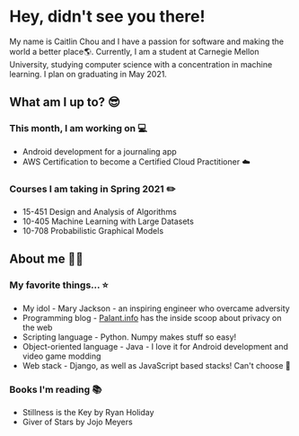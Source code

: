 # Hey, didn't see you there!

My name is Caitlin Chou and I have a passion for software and making the world a better place🌎.
Currently, I am a student at Carnegie Mellon University, studying computer science with a concentration in machine learning.
I plan on graduating in May 2021.

## What am I up to? 😎

### This month, I am working on 💻
* Android development for a journaling app
* AWS Certification to become a Certified Cloud Practitioner ☁️

### Courses I am taking in Spring 2021 ✏️
* 15-451 Design and Analysis of Algorithms
* 10-405 Machine Learning with Large Datasets
* 10-708 Probabilistic Graphical Models

## About me 👧🏻

### My favorite things... ⭐
* My idol - Mary Jackson - an inspiring engineer who overcame adversity
* Programming blog - [Palant.info](https://palant.info/articles/) has the inside scoop about privacy on the web
* Scripting language - Python. Numpy makes stuff so easy!
* Object-oriented language - Java - I love it for Android development and video game modding
* Web stack - Django, as well as JavaScript based stacks! Can't choose 🤦

### Books I'm reading 📚
* Stillness is the Key by Ryan Holiday
* Giver of Stars by Jojo Meyers
